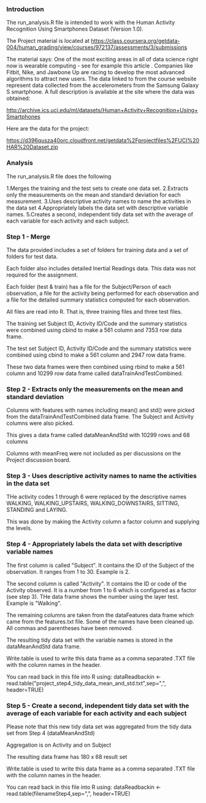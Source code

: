 ### Introduction 

The run_analysis.R file is intended to work with the Human Activity Recognition 
Using Smartphones Dataset (Version 1.0).   

The Project material is located at 
https://class.coursera.org/getdata-004/human_grading/view/courses/972137/assessments/3/submissions


The material says: 
One of the most exciting areas in all of data science right now is wearable computing - see for example  this article . Companies like Fitbit, Nike, and Jawbone Up are racing to develop the most advanced algorithms to attract new users. The data linked to from the course website represent data collected from the accelerometers from the Samsung Galaxy S smartphone. A full description is available at the site where the data was obtained: 

http://archive.ics.uci.edu/ml/datasets/Human+Activity+Recognition+Using+Smartphones

Here are the data for the project: 

https://d396qusza40orc.cloudfront.net/getdata%2Fprojectfiles%2FUCI%20HAR%20Dataset.zip 

###  Analysis

The run_analysis.R file does the following

1.Merges the training and the test sets to create one data set.
2.Extracts only the measurements on the mean and standard deviation for each measurement. 
3.Uses descriptive activity names to name the activities in the data set
4.Appropriately labels the data set with descriptive variable names. 
5.Creates a second, independent tidy data set with the average of each variable for each activity and each subject. 

### Step 1 - Merge
The data provided includes a set of folders for training data and a set of folders for test data.

Each folder also includes detailed Inertial Readings data.  This data was not required for the assignment.

Each folder (test & train) has a file for the Subject/Person of each observation, a file for the activity being performed for each observation and a file for the detailed summary statistics computed for each observation.

All files are read into R.  That is, three training files and three test files.

The training set Subject ID, Activity ID/Code and the summary statistics were combined using cbind to make a 561 column and 7353 row data frame.

The test set Subject ID, Activity ID/Code and the summary statistics were combined using cbind to make a 561 column and 2947 row data frame.

These two data frames were then combined using rbind to make a 561 column and 10299 row data frame called dataTrainAndTestCombined.


### Step 2 - Extracts only the measurements on the mean and standard deviation

Columns with features with names including mean() and std() were picked from the dataTrainAndTestCombined data frame.  The Subject and Activity columns were also picked.

This gives a data frame called dataMeanAndStd with 10299 rows and 68 columns

Columns with meanFreq were not included as per discussions on the Project discussion board.


### Step 3 - Uses descriptive activity names to name the activities in the data set

THe activity codes 1 through 6 were replaced by the descriptive names WALKING, WALKING_UPSTAIRS, WALKING_DOWNSTAIRS, SITTING, STANDING and LAYING.

This was done by making the Activity column a factor column and supplying the levels.


### Step 4 - Appropriately labels the data set with descriptive variable names

The first column is called "Subject".  It contains the ID of the Subject of the observation.  It ranges from 1 to 30.  Example is 2.

The second column is called "Activity".  It contains the ID or code of the Activity observed.  It is a number from 1 to 6 which is configured as a factor (see step 3).  THe data frame shows the number using the layer test.  Example is "Walking".

The remaining columns are taken from the dataFeatures data frame which came from the features.txt file.  Some of the names have been cleaned up.  All commas and parentheses have been removed.

The resulting tidy data set with the variable names is stored in the dataMeanAndStd data frame.

Write.table is used to write this data frame as a comma separated .TXT file with the column names in the header.

You can read back in this file into R using:
dataReadbackin <- read.table("project_step4_tidy_data_mean_and_std.txt",sep=",", header=TRUE)


### Step 5  - Create a second, independent tidy data set with the average of each variable for each activity and each subject

Please note that this new tidy data set was aggregated from the tidy data set from Step 4 (dataMeanAndStd)

Aggregation is on Activity and on Subject

The resulting data frame has 180 x 68 result set

Write.table is used to write this data frame as a comma separated .TXT file with the column names in the header.

You can read back in this file into R using:
dataReadbackin <- read.table(filenameStep4,sep=",", header=TRUE)


